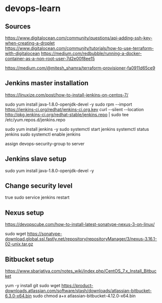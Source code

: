 # devops-learn

## Sources
https://www.digitalocean.com/community/questions/api-adding-ssh-key-when-creating-a-droplet
https://www.digitalocean.com/community/tutorials/how-to-use-terraform-with-digitalocean
https://medium.com/redbubble/running-a-docker-container-as-a-non-root-user-7d2e00f8ee15

https://medium.com/@mitesh_shamra/terraform-provisioner-fa0911d65ce9

## Jenkins master installation

https://linuxize.com/post/how-to-install-jenkins-on-centos-7/

sudo yum install java-1.8.0-openjdk-devel -y
sudo rpm --import https://jenkins-ci.org/redhat/jenkins-ci.org.key
curl --silent --location http://pkg.jenkins-ci.org/redhat-stable/jenkins.repo | sudo tee /etc/yum.repos.d/jenkins.repo

sudo yum install jenkins -y
sudo systemctl start jenkins
systemctl status jenkins
sudo systemctl enable jenkins

assign devops-security-group to server

## Jenkins slave setup

sudo yum install java-1.8.0-openjdk-devel -y

## Change security level

<useSecurity>true</useSecurity>
sudo service jenkins restart

## Nexus setup

https://devopscube.com/how-to-install-latest-sonatype-nexus-3-on-linux/

sudo wget https://sonatype-download.global.ssl.fastly.net/repository/repositoryManager/3/nexus-3.16.1-02-unix.tar.gz

## Bitbucket setup

https://www.sbarjatiya.com/notes_wiki/index.php/CentOS_7.x_Install_Bitbucket

yum -y install git
sudo wget https://product-downloads.atlassian.com/software/stash/downloads/atlassian-bitbucket-6.3.0-x64.bin
sudo chmod a+x atlassian-bitbucket-4.12.0-x64.bin


